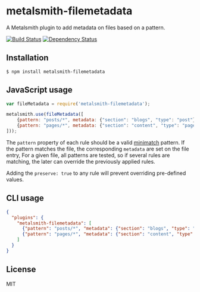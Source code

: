 # metalsmith-filemetadata

A Metalsmith plugin to add metadata on files based on a pattern.

[![Build
Status](https://travis-ci.org/dpobel/metalsmith-filemetadata.svg?branch=master)](https://travis-ci.org/dpobel/metalsmith-filemetadata)
[![Dependency
Status](https://gemnasium.com/dpobel/metalsmith-filemetadata.svg)](https://gemnasium.com/dpobel/metalsmith-filemetadata)

## Installation

    $ npm install metalsmith-filemetadata

## JavaScript usage

```js
var fileMetadata = require('metalsmith-filemetadata');

metalsmith.use(fileMetadata([
    {pattern: "posts/*", metadata: {"section": "blogs", "type": "post"}},
    {pattern: "pages/*", metadata: {"section": "content", "type": "page"}}
]));

```

The `pattern` property of each rule should be a valid
[minimatch](https://www.npmjs.org/package/minimatch) pattern. If the pattern
matches the file, the corresponding `metadata` are set on the file entry, For a
given file, all patterns are tested, so if several rules are matching, the later
can override the previously applied rules.

Adding the `preserve: true` to any rule will prevent overriding pre-defined values.

## CLI usage

```json
{
  "plugins": {
    "metalsmith-filemetadata": [
      {"pattern": "posts/*", "metadata": {"section": "blogs", "type": "post"}},
      {"pattern": "pages/*", "metadata": {"section": "content", "type": "page"}}
    ]
  }
}
```

## License

MIT
